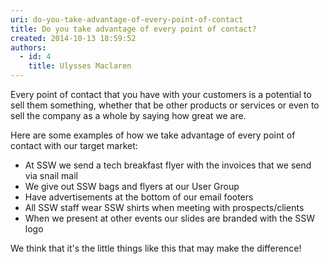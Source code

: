 ```yaml
---
uri: do-you-take-advantage-of-every-point-of-contact
title: Do you take advantage of every point of contact?
created: 2014-10-13 18:59:52
authors:
  - id: 4
    title: Ulysses Maclaren
---
```





<span class='intro'> <p>Every point of contact that you have with your customers is a potential to sell them something, whether that be other products or services or even to sell the company as a whole by saying how great we are.</p> </span>

<p>​Here are some examples of how we take advantage of every point of contact with our target market&#58;</p><ul><li style="padding-bottom&#58;0px;font-size&#58;1em;">At SSW we send a tech breakfast flyer with the invoices that we send via snail mail</li><li style="padding-bottom&#58;0px;font-size&#58;1em;">We give out SSW bags and flyers at our User Group</li><li style="padding-bottom&#58;0px;font-size&#58;1em;">Have advertisements at the bottom of our email footers</li><li style="padding-bottom&#58;0px;font-size&#58;1em;">All SSW staff wear SSW shirts when meeting with prospects/clients</li><li style="padding-bottom&#58;0px;font-size&#58;1em;">When we present at other events our slides are branded with the SSW logo</li></ul>
<p>We think that it's the little things like this that may make the difference!​</p>


